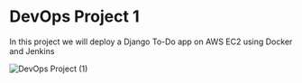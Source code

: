 # DevOps Project 1
In this project we will deploy a Django To-Do app on AWS EC2 using Docker and Jenkins


![DevOps Project (1)](https://user-images.githubusercontent.com/49991778/216802188-ca8122fa-1073-4571-8b90-ff4ad103fe6f.png)
